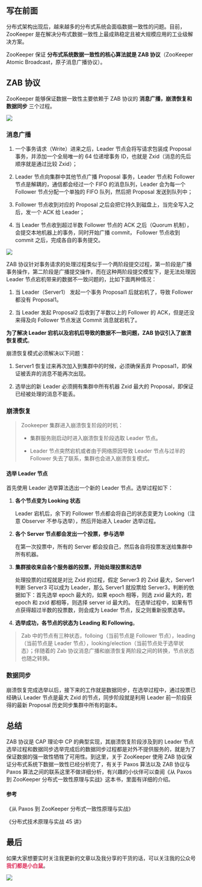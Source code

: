 ## 写在前面

分布式架构出现后，越来越多的分布式系统会面临数据一致性的问题。目前，ZooKeeper 是在解决分布式数据一致性上最成熟稳定且被大规模应用的工业级解决方案。

ZooKeeper 保证 **分布式系统数据一致性的核心算法就是 ZAB 协议**（ZooKeeper Atomic Broadcast，原子消息广播协议）。

## ZAB 协议

ZooKeeper 能够保证数据一致性主要依赖于 ZAB 协议的 **消息广播，崩溃恢复和数据同步** 三个过程。

![](https://img2020.cnblogs.com/blog/1326851/202005/1326851-20200518192607285-1292870809.png)

### 消息广播

1. 一个事务请求（Write）进来之后，Leader 节点会将写请求包装成 Proposal 事务，并添加一个全局唯一的 64 位递增事务 ID，也就是 Zxid（消息的先后顺序就是通过比较 Zxid）；

2. Leader 节点向集群中其他节点广播 Proposal 事务，Leader 节点和 Follower 节点是解耦的，通信都会经过一个 FIFO 的消息队列，Leader 会为每一个 Follower 节点分配一个单独的 FIFO 队列，然后把 Proposal 发送到队列中；

3. Follower 节点收到对应的 Proposal 之后会把它持久到磁盘上，当完全写入之后，发一个 ACK 给 Leader；

4. 当 Leader 节点收到超过半数 Follower 节点的 ACK 之后（Quorum 机制），会提交本地机器上的事务，同时开始广播 commit， Follower 节点收到 commit 之后，完成各自的事务提交。

![](https://img2020.cnblogs.com/blog/1326851/202005/1326851-20200518192647261-1724040737.png)

ZAB 协议针对事务请求的处理过程类似于一个两阶段提交过程，第一阶段是广播事务操作，第二阶段是广播提交操作，而在这种两阶段提交模型下，是无法处理因 Leader 节点宕机带来的数据不一致问题的，比如下面两种情况：

1. 当 Leader（Server1） 发起一个事务 Proposal1 后就宕机了，导致 Follower 都没有 Proposal1。

2. 当 Leader 发起 Proposal2 后收到了半数以上的 Follower 的 ACK，但是还没来得及向 Follower 节点发送 Commit 消息就宕机了。

**为了解决 Leader 宕机以及宕机后导致的数据不一致问题，ZAB 协议引入了崩溃恢复模式**。

崩溃恢复模式必须解决以下问题：

1. Server1 恢复过来再次加入到集群中的时候，必须确保丢弃 Proposal1，即保证被丢弃的消息不能再次出现。

2. 选举出的新 Leader 必须拥有集群中所有机器 Zxid 最大的 Proposal，即保证已经被处理的消息不能丢。

### 崩溃恢复

> Zookeeper 集群进入崩溃恢复阶段的时机：
>
> + 集群服务刚启动时进入崩溃恢复阶段选取 Leader 节点。
>
> + Leader 节点突然宕机或者由于网络原因导致 Leader 节点与过半的 Follower 失去了联系，集群也会进入崩溃恢复模式。

#### 选举 Leader 节点

首先使用 Leader 选举算法选出一个新的 Leader 节点。选举过程如下：

1. **各个节点变为 Looking 状态**

    Leader 宕机后，余下的 Follower 节点都会将自己的状态变更为 Looking（注意 Observer 不参与选举），然后开始进入 Leader 选举过程。

2. **各个 Server 节点都会发出一个投票，参与选举**

    在第一次投票中，所有的 Server 都会投自己，然后各自将投票发送给集群中所有机器。

3. **集群接收来自各个服务器的投票，开始处理投票和选举**

    处理投票的过程就是对比 Zxid 的过程，假定 Server3 的 Zxid 最大，Server1 判断 Server3 可以成为 Leader，那么 Server1 就投票给 Server3，判断的依据如下：首先选举 epoch 最大的，如果 epoch 相等，则选 zxid 最大的，若 epoch 和 zxid 都相等，则选择 server id 最大的。
    在选举过程中，如果有节点获得超过半数的投票数，则会成为 Leader 节点，反之则重新投票选举。

4. **选举成功，各节点的状态为 Leading 和 Following**。

> Zab 中的节点有三种状态，folloing（当前节点是 Follower 节点），leading（当前节点是 Leader 节点），looking/election（当前节点处于选举状态）；伴随着的 Zab 协议消息广播和崩溃恢复两阶段之间的转换，节点状态也随之转换。

### 数据同步

崩溃恢复完成选举以后，接下来的工作就是数据同步，在选举过程中，通过投票已经确认 Leader 节点是最大 Zxid 的节点，同步阶段就是利用 Leader 前一阶段获得的最新 Proposal 历史同步集群中所有的副本。

## 总结

ZAB 协议是 CAP 理论中 CP 的典型实现，其崩溃恢复阶段涉及到的 Leader 节点选举过程和数据同步选举完成后的数据同步过程都是对外不提供服务的，就是为了保证数据的强一致性牺牲了可用性。到这里，关于 ZooKeeper 使用 ZAB 协议保证分布式系统下数据一致性已经分析完了，有关于 Paxos 算法以及 ZAB 协议与 Paxos 算法之间的联系这里不做详细分析，有兴趣的小伙伴可以查阅《从 Paxos 到 ZooKeeper 分布式一致性原理与实战》这本书，里面有详细的介绍。


#### 参考

《从 Paxos 到 ZooKeeper 分布式一致性原理与实战》

《分布式技术原理与实战 45 讲》

## 最后

如果大家想要实时关注我更新的文章以及我分享的干货的话，可以关注我的公众号 **<font color="#de2c58">我们都是小白鼠</font>**。

![](https://img2020.cnblogs.com/blog/1326851/202003/1326851-20200307235900287-613114059.png)
